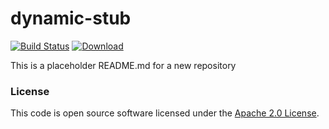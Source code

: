 
# dynamic-stub

[![Build Status](https://travis-ci.org/hmrc/dynamic-stub.svg?branch=master)](https://travis-ci.org/hmrc/dynamic-stub) [ ![Download](https://api.bintray.com/packages/hmrc/releases/dynamic-stub/images/download.svg) ](https://bintray.com/hmrc/releases/dynamic-stub/_latestVersion)

This is a placeholder README.md for a new repository

### License

This code is open source software licensed under the [Apache 2.0 License]("http://www.apache.org/licenses/LICENSE-2.0.html").
    